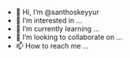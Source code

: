 - 👋 Hi, I’m @santhoskeyyur
- 👀 I’m interested in ...
- 🌱 I’m currently learning ...
- 💞️ I’m looking to collaborate on ...
- 📫 How to reach me ...

<!---
santhoskeyyur/santhoskeyyur is a ✨ special ✨ repository because its `README.md` (this file) appears on your GitHub profile.
You can click the Preview link to take a look at your changes.
--->
